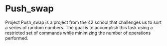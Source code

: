 # Push_swap
Project Push_swap is a project from the 42 school that challenges us to sort a series of random numbers. The goal is to accomplish this task using a restricted set of commands while minimizing the number of operations performed.
